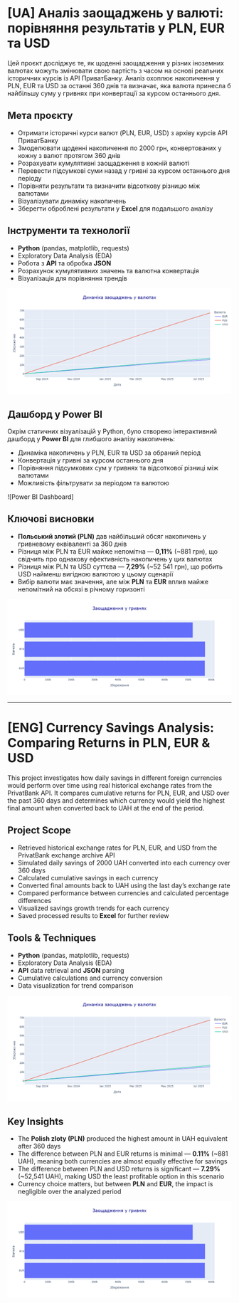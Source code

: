 # [UA] Аналіз заощаджень у валюті: порівняння результатів у PLN, EUR та USD

Цей проєкт досліджує те, як щоденні заощадження у різних іноземних валютах можуть змінювати свою вартість з часом на основі реальних історичних курсів із API ПриватБанку.
Аналіз охоплює накопичення у PLN, EUR та USD за останні 360 днів та визначає, яка валюта принесла б найбільшу суму у гривнях при конвертації за курсом останнього дня.

## Мета проєкту
- Отримати історичні курси валют (PLN, EUR, USD) з архіву курсів API ПриватБанку
- Змоделювати щоденні накопичення по 2000 грн, конвертованих у кожну з валют протягом 360 днів
- Розрахувати кумулятивні заощадження в кожній валюті
- Перевести підсумкові суми назад у гривні за курсом останнього дня періоду
- Порівняти результати та визначити відсоткову різницю між валютами
- Візуалізувати динаміку накопичень
- Зберегти оброблені результати у <b>Excel</b> для подальшого аналізу

## Інструменти та технології
- <b>Python</b> (pandas, matplotlib, requests)
- Exploratory Data Analysis (EDA)
- Робота з <b>API</b> та обробка <b>JSON</b>
- Розрахунок кумулятивних значень та валютна конвертація
- Візуалізація для порівняння трендів

![Динаміка заощаджень у валютах](savings_dynamics.png)

## Дашборд у Power BI
Окрім статичних візуалізацій у Python, було створено інтерактивний дашборд у <b>Power BI</b> для глибшого аналізу накопичень:
- Динаміка накопичень у PLN, EUR та USD за обраний період
- Конвертація у гривні за курсом останнього дня
- Порівняння підсумкових сум у гривнях та відсоткової різниці між валютами
- Можливість фільтрувати за періодом та валютою

![Power BI Dashboard]

## Ключові висновки
- <b>Польський злотий (PLN)</b> дав найбільший обсяг накопичень у гривневому еквіваленті за 360 днів
- Різниця між PLN та EUR майже непомітна — <b>0,11%</b> (~881 грн), що свідчить про однакову ефективність накопичень у цих валютах
- Різниця між PLN та USD суттєва — <b>7,29%</b> (~52 541 грн), що робить USD найменш вигідною валютою у цьому сценарії
- Вибір валюти має значення, але між <b>PLN</b> та <b>EUR</b> вплив майже непомітний на обсязі в річному горизонті

![Заощадження у гривнях](savings_to_uah.png)

---

# [ENG] Currency Savings Analysis: Comparing Returns in PLN, EUR & USD

This project investigates how daily savings in different foreign currencies would perform over time using real historical exchange rates from the PrivatBank API. 
It compares cumulative returns for PLN, EUR, and USD over the past 360 days and determines which currency would yield the highest final amount when converted back to UAH at the end of the period.

## Project Scope
- Retrieved historical exchange rates for PLN, EUR, and USD from the PrivatBank exchange archive API
- Simulated daily savings of 2000 UAH converted into each currency over 360 days
- Calculated cumulative savings in each currency
- Converted final amounts back to UAH using the last day’s exchange rate
- Compared performance between currencies and calculated percentage differences
- Visualized savings growth trends for each currency
- Saved processed results to <b>Excel</b> for further review

## Tools & Techniques
- <b>Python</b> (pandas, matplotlib, requests)
- Exploratory Data Analysis (EDA)
- <b>API</b> data retrieval and <b>JSON</b> parsing
- Cumulative calculations and currency conversion
- Data visualization for trend comparison

![Exchange rates dynamic](savings_dynamics.png)

## Key Insights
- The <b>Polish zloty (PLN)</b> produced the highest amount in UAH equivalent after 360 days
- The difference between PLN and EUR returns is minimal — <b>0.11%</b> (~881 UAH), meaning both currencies are almost equally effective for savings
- The difference between PLN and USD returns is significant — <b>7.29%</b> (~52,541 UAH), making USD the least profitable option in this scenario
- Currency choice matters, but between <b>PLN</b> and <b>EUR</b>, the impact is negligible over the analyzed period

![Savings UAH](savings_to_uah.png)